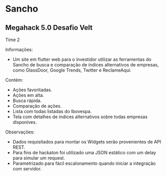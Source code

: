 # Sancho

## Megahack 5.0 Desafio Velt

Time 2

Informações:
- Um site em flutter web para o investidor utilizar as ferramentas do Sancho de busca e comparação de índices alternativos de empresas, como GlassDoor, Google Trends, Twitter e ReclameAqui.

Contém:
- Ações favoritadas.
- Ações em alta.
- Busca rápida.
- Comparação de ações.
- Lista com todas listadas do Ibovespa.
- Tela com detalhes de índices alternativos sobre todas empresas disponíves.

Observações:
 - Dados requisitados para montar os Widgets serão provenientes de API REST. 
 - Para fins de hackaton foi utilizado uma JSON estático com um delay para simular um request.
 - Parametrizado para fácil escalonamento quando iniciar a integração com servidor.
